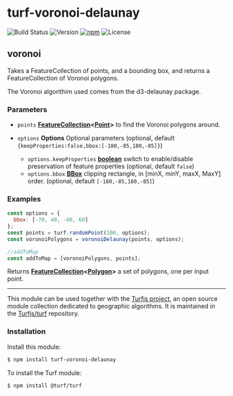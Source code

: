 # turf-voronoi-delaunay

![Build Status](https://img.shields.io/github/workflow/status/jrauschenbusch/turf-voronoi-delaunay/Node.js%20CI/main?style=for-the-badge)
![Version](https://img.shields.io/github/package-json/v/jrauschenbusch/turf-voronoi-delaunay?style=for-the-badge)
[![npm](https://img.shields.io/npm/v/turf-voronoi-delaunay.svg?style=for-the-badge)](https://www.npmjs.com/package/turf-voronoi-delaunay)
![License](https://img.shields.io/github/license/jrauschenbusch/turf-voronoi-delaunay?style=for-the-badge)


<!-- Generated by documentation.js. Update this documentation by updating the source code. -->

## voronoi

Takes a FeatureCollection of points, and a bounding box, and returns a FeatureCollection
of Voronoi polygons.

The Voronoi algorithim used comes from the d3-delaunay package.

### Parameters

*   `points` **[FeatureCollection][1]<[Point][2]>** to find the Voronoi polygons around.
*   `options` **Options** Optional parameters (optional, default `{keepProperties:false,bbox:[-180,-85,180,-85]}`)

    *   `options.keepProperties` **[boolean][3]** switch to enable/disable preservation of feature properties (optional, default `false`)
    *   `options.bbox` **[BBox][4]** clipping rectangle, in \[minX, minY, maxX, MaxY] order. (optional, default `[-180,-85,180,-85]`)

### Examples

```javascript
const options = {
  bbox: [-70, 40, -60, 60]
};
const points = turf.randomPoint(100, options);
const voronoiPolygons = voronoiDelaunay(points, options);

//addToMap
const addToMap = [voronoiPolygons, points];
```

Returns **[FeatureCollection][1]<[Polygon][5]>** a set of polygons, one per input point.

[1]: https://tools.ietf.org/html/rfc7946#section-3.3

[2]: https://tools.ietf.org/html/rfc7946#section-3.1.2

[3]: https://developer.mozilla.org/docs/Web/JavaScript/Reference/Global_Objects/Boolean

[4]: https://tools.ietf.org/html/rfc7946#section-5

[5]: https://tools.ietf.org/html/rfc7946#section-3.1.6

<!-- This file is automatically generated. Please don't edit it directly:
if you find an error, edit the source file (likely index.js), and re-run
./scripts/generate-readmes in the turf project. -->

---

This module can be used together with the [Turfjs project](http://turfjs.org/), an open source
module collection dedicated to geographic algorithms. It is maintained in the
[Turfjs/turf](https://github.com/Turfjs/turf) repository.

### Installation

Install this module:

```sh
$ npm install turf-voronoi-delaunay
```

To install the Turf module:

```sh
$ npm install @turf/turf
```